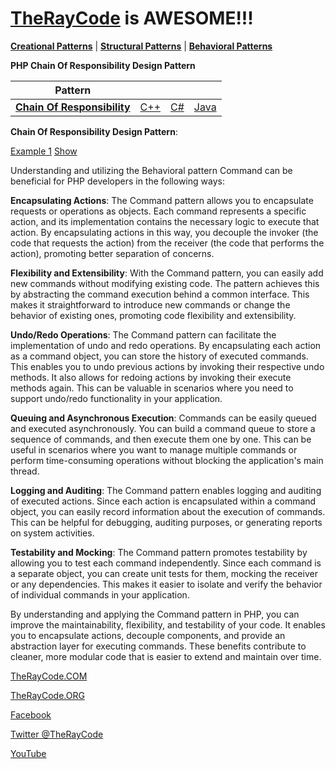 # [TheRayCode](../../../README.md) is AWESOME!!!

**[Creational Patterns](../../Creational/README.md)** | **[Structural Patterns](../../Structural/README.md)** | **[Behavioral Patterns](../README.md)**

**PHP Chain Of Responsibility Design Pattern**

|Pattern|   |   |   |
|---|---|---|---|
| [**Chain Of Responsibility**](README.md) | [C++](../../../Csharp/Behavioral/ChainOfResponsibility/README.md) | [C#](../../../Csharp/Behavioral/ChainOfResponsibility/README.md) | [Java](../../../Java/Behavioral/ChainOfResponsibility/README.md) |

**Chain Of Responsibility Design Pattern**:

[Example 1](./COR1/README.md)  [Show](./Show/README.md)

Understanding and utilizing the Behavioral pattern Command can be beneficial for PHP developers in the following ways:

**Encapsulating Actions**: The Command pattern allows you to encapsulate requests or operations as objects. 
Each command represents a specific action, and its implementation contains the necessary logic to execute that action. 
By encapsulating actions in this way, you decouple the invoker (the code that requests the action) from the receiver (the code that performs the action), promoting better separation of concerns.

**Flexibility and Extensibility**: With the Command pattern, you can easily add new commands without modifying existing code. The pattern achieves this by abstracting the command execution behind a common interface. This makes it straightforward to introduce new commands or change the behavior of existing ones, promoting code flexibility and extensibility.

**Undo/Redo Operations**: The Command pattern can facilitate the implementation of undo and redo operations. By encapsulating each action as a command object, you can store the history of executed commands. 
This enables you to undo previous actions by invoking their respective undo methods. 
It also allows for redoing actions by invoking their execute methods again. This can be valuable in scenarios where you need to support undo/redo functionality in your application.

**Queuing and Asynchronous Execution**: Commands can be easily queued and executed asynchronously. You can build a command queue to store a sequence of commands, and then execute them one by one. 
This can be useful in scenarios where you want to manage multiple commands or perform time-consuming operations without blocking the application's main thread.

**Logging and Auditing**: The Command pattern enables logging and auditing of executed actions. Since each action is encapsulated within a command object, you can easily record information about the execution of commands. 
This can be helpful for debugging, auditing purposes, or generating reports on system activities.

**Testability and Mocking**: The Command pattern promotes testability by allowing you to test each command independently. Since each command is a separate object, you can create unit tests for them, mocking the receiver or any dependencies. 
This makes it easier to isolate and verify the behavior of individual commands in your application.

By understanding and applying the Command pattern in PHP, you can improve the maintainability, flexibility, and testability of your code. It enables you to encapsulate actions, decouple components, and provide an abstraction layer for executing commands. These benefits contribute to cleaner, more modular code that is easier to extend and maintain over time.

[TheRayCode.COM](https://www.TheRayCode.com)

[TheRayCode.ORG](https://www.TheRayCode.org)

[Facebook](https://www.facebook.com/TheRayCode/)

[Twitter @TheRayCode](https://www.twitter.com/TheRayCode/)

[YouTube](https://www.youtube.com/TheRayCode/)

